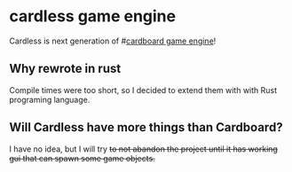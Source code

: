 # cardless game engine

Cardless is next generation of #[cardboard game engine](https://github.com/Lukasz825700516/cardboard_game_engine)!

## Why rewrote in rust

Compile times were too short, so I decided to extend them with with Rust programing language.


## Will Cardless have more things than Cardboard?

I have no idea, but I will try ~~to not abandon the project until it has working gui that can spawn some game objects.~~
